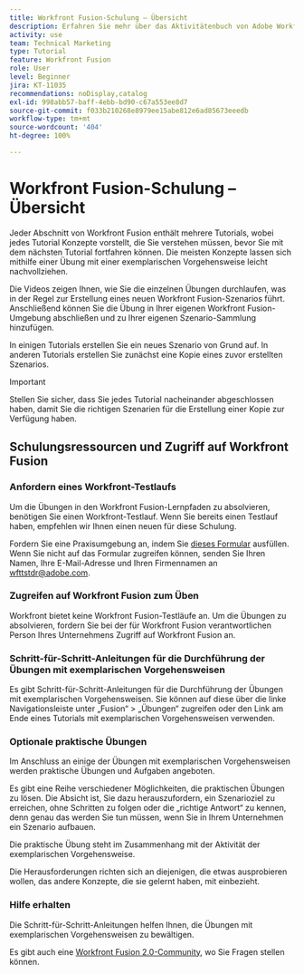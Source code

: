 ```yaml
---
title: Workfront Fusion-Schulung – Übersicht
description: Erfahren Sie mehr über das Aktivitätenbuch von Adobe Workfront Fusion und darüber, wie Sie ein Workfront-Konto für einen Testlauf erhalten.
activity: use
team: Technical Marketing
type: Tutorial
feature: Workfront Fusion
role: User
level: Beginner
jira: KT-11035
recommendations: noDisplay,catalog
exl-id: 998abb57-baff-4ebb-bd90-c67a553ee8d7
source-git-commit: f033b210268e8979ee15abe812e6ad85673eeedb
workflow-type: tm+mt
source-wordcount: '404'
ht-degree: 100%

---
```


# Workfront Fusion-Schulung – Übersicht

Jeder Abschnitt von Workfront Fusion enthält mehrere Tutorials, wobei jedes Tutorial Konzepte vorstellt, die Sie verstehen müssen, bevor Sie mit dem nächsten Tutorial fortfahren können. Die meisten Konzepte lassen sich mithilfe einer Übung mit einer exemplarischen Vorgehensweise leicht nachvollziehen.

Die Videos zeigen Ihnen, wie Sie die einzelnen Übungen durchlaufen, was in der Regel zur Erstellung eines neuen Workfront Fusion-Szenarios führt. Anschließend können Sie die Übung in Ihrer eigenen Workfront Fusion-Umgebung abschließen und zu Ihrer eigenen Szenario-Sammlung hinzufügen.

In einigen Tutorials erstellen Sie ein neues Szenario von Grund auf. In anderen Tutorials erstellen Sie zunächst eine Kopie eines zuvor erstellten Szenarios.

>[!IMPORTANT]
>
>Stellen Sie sicher, dass Sie jedes Tutorial nacheinander abgeschlossen haben, damit Sie die richtigen Szenarien für die Erstellung einer Kopie zur Verfügung haben.

## Schulungsressourcen und Zugriff auf Workfront Fusion

### Anfordern eines Workfront-Testlaufs

Um die Übungen in den Workfront Fusion-Lernpfaden zu absolvieren, benötigen Sie einen Workfront-Testlauf. Wenn Sie bereits einen Testlauf haben, empfehlen wir Ihnen einen neuen für diese Schulung.

Fordern Sie eine Praxisumgebung an, indem Sie [dieses Formular](https://forms.office.com/r/f1J8HRGrNY) ausfüllen. Wenn Sie nicht auf das Formular zugreifen können, senden Sie Ihren Namen, Ihre E-Mail-Adresse und Ihren Firmennamen an wfttstdr@adobe.com.

### Zugreifen auf Workfront Fusion zum Üben

Workfront bietet keine Workfront Fusion-Testläufe an. Um die Übungen zu absolvieren, fordern Sie bei der für Workfront Fusion verantwortlichen Person Ihres Unternehmens Zugriff auf Workfront Fusion an.

### Schritt-für-Schritt-Anleitungen für die Durchführung der Übungen mit exemplarischen Vorgehensweisen

Es gibt Schritt-für-Schritt-Anleitungen für die Durchführung der Übungen mit exemplarischen Vorgehensweisen. Sie können auf diese über die linke Navigationsleiste unter „Fusion“ > „Übungen“ zugreifen oder den Link am Ende eines Tutorials mit exemplarischen Vorgehensweisen verwenden.

### Optionale praktische Übungen

Im Anschluss an einige der Übungen mit exemplarischen Vorgehensweisen werden praktische Übungen und Aufgaben angeboten.

Es gibt eine Reihe verschiedener Möglichkeiten, die praktischen Übungen zu lösen. Die Absicht ist, Sie dazu herauszufordern, ein Szenarioziel zu erreichen, ohne Schritten zu folgen oder die „richtige Antwort“ zu kennen, denn genau das werden Sie tun müssen, wenn Sie in Ihrem Unternehmen ein Szenario aufbauen.

Die praktische Übung steht im Zusammenhang mit der Aktivität der exemplarischen Vorgehensweise.

Die Herausforderungen richten sich an diejenigen, die etwas ausprobieren wollen, das andere Konzepte, die sie gelernt haben, mit einbezieht.

### Hilfe erhalten

Die Schritt-für-Schritt-Anleitungen helfen Ihnen, die Übungen mit exemplarischen Vorgehensweisen zu bewältigen.

Es gibt auch eine [Workfront Fusion 2.0-Community](https://experienceleaguecommunities.adobe.com/t5/workfront-fusion-2-0/ct-p/workfront-fusion-2), wo Sie Fragen stellen können.
